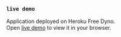### `live demo`

Application deployed on Heroku Free Dyno.\
Open [live demo](https://glacial-atoll-30094.herokuapp.com/) to view it in your browser.
